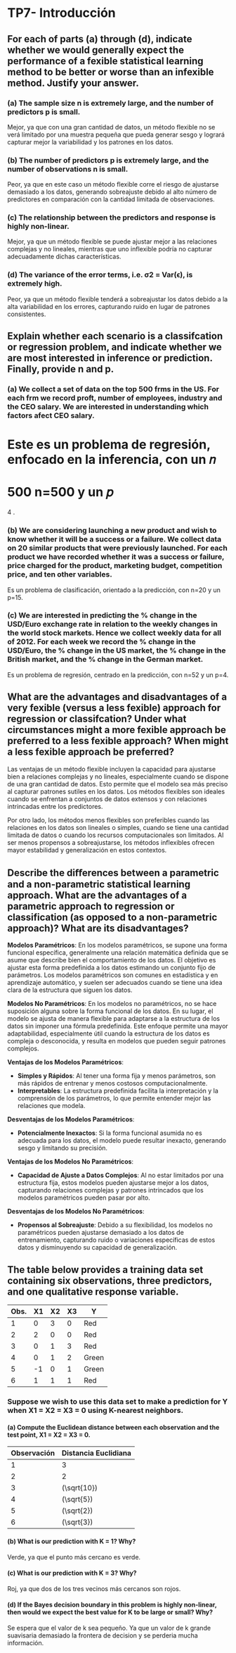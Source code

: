 # TP7- Introducción

## For each of parts (a) through (d), indicate whether we would generally expect the performance of a fexible statistical learning method to be better or worse than an infexible method. Justify your answer.
### (a) The sample size n is extremely large, and the number of predictors p is small.

Mejor, ya que con una gran cantidad de datos, un método flexible no se verá limitado por una muestra pequeña que pueda generar sesgo y logrará capturar mejor la variabilidad y los patrones en los datos.

### (b) The number of predictors p is extremely large, and the number of observations n is small.

Peor, ya que en este caso un método flexible corre el riesgo de ajustarse demasiado a los datos, generando sobreajuste debido al alto número de predictores en comparación con la cantidad limitada de observaciones.

### (c) The relationship between the predictors and response is highly non-linear.

Mejor, ya que un método flexible se puede ajustar mejor a las relaciones complejas y no lineales, mientras que uno inflexible podría no capturar adecuadamente dichas características.

### (d) The variance of the error terms, i.e. σ2 = Var(ϵ), is extremely high.

Peor, ya que un método flexible tenderá a sobreajustar los datos debido a la alta variabilidad en los errores, capturando ruido en lugar de patrones consistentes.

## Explain whether each scenario is a classifcation or regression problem, and indicate whether we are most interested in inference or prediction. Finally, provide n and p.
### (a) We collect a set of data on the top 500 frms in the US. For each frm we record proft, number of employees, industry and the CEO salary. We are interested in understanding which factors  afect CEO salary.

Este es un problema de regresión, enfocado en la inferencia, con un 
𝑛
=
500
n=500 y un 
𝑝
=
4
.

### (b) We are considering launching a new product and wish to know whether it will be a success or a failure. We collect data on 20  similar products that were previously launched. For each product we have recorded whether it was a success or failure, price charged for the product, marketing budget, competition price,  and ten other variables. 

Es un problema de clasificación, orientado a la predicción, con n=20 y un p=15.

### (c) We are interested in predicting the % change in the USD/Euro exchange rate in relation to the weekly changes in the world stock markets. Hence we collect weekly data for all of 2012. For each week we record the % change in the USD/Euro, the % change in the US market, the % change in the British market, and the % change in the German market.

Es un problema de regresión, centrado en la predicción, con n=52 y un p=4.

## What are the advantages and disadvantages of a very fexible (versus a less fexible) approach for regression or classifcation? Under what circumstances might a more fexible approach be preferred to a less fexible approach? When might a less fexible approach be preferred?

Las ventajas de un método flexible incluyen la capacidad para ajustarse bien a relaciones complejas y no lineales, especialmente cuando se dispone de una gran cantidad de datos. Esto permite que el modelo sea más preciso al capturar patrones sutiles en los datos. Los métodos flexibles son ideales cuando se enfrentan a conjuntos de datos extensos y con relaciones intrincadas entre los predictores.

Por otro lado, los métodos menos flexibles son preferibles cuando las relaciones en los datos son lineales o simples, cuando se tiene una cantidad limitada de datos o cuando los recursos computacionales son limitados. Al ser menos propensos a sobreajustarse, los métodos inflexibles ofrecen mayor estabilidad y generalización en estos contextos.
## Describe the diﬀerences between a parametric and a non-parametric statistical learning approach. What are the advantages of a parametric approach to regression or classification (as opposed to a non-parametric approach)? What are its disadvantages?

**Modelos Paramétricos**: En los modelos paramétricos, se supone una forma funcional específica, generalmente una relación matemática definida que se asume que describe bien el comportamiento de los datos. El objetivo es ajustar esta forma predefinida a los datos estimando un conjunto fijo de parámetros. Los modelos paramétricos son comunes en estadística y en aprendizaje automático, y suelen ser adecuados cuando se tiene una idea clara de la estructura que siguen los datos. 

**Modelos No Paramétricos**: En los modelos no paramétricos, no se hace suposición alguna sobre la forma funcional de los datos. En su lugar, el modelo se ajusta de manera flexible para adaptarse a la estructura de los datos sin imponer una fórmula predefinida. Este enfoque permite una mayor adaptabilidad, especialmente útil cuando la estructura de los datos es compleja o desconocida, y resulta en modelos que pueden seguir patrones complejos.

**Ventajas de los Modelos Paramétricos**:  
- **Simples y Rápidos**: Al tener una forma fija y menos parámetros, son más rápidos de entrenar y menos costosos computacionalmente.
- **Interpretables**: La estructura predefinida facilita la interpretación y la comprensión de los parámetros, lo que permite entender mejor las relaciones que modela.
  
**Desventajas de los Modelos Paramétricos**:  
- **Potencialmente Inexactos**: Si la forma funcional asumida no es adecuada para los datos, el modelo puede resultar inexacto, generando sesgo y limitando su precisión.

**Ventajas de los Modelos No Paramétricos**:  
- **Capacidad de Ajuste a Datos Complejos**: Al no estar limitados por una estructura fija, estos modelos pueden ajustarse mejor a los datos, capturando relaciones complejas y patrones intrincados que los modelos paramétricos pueden pasar por alto.
  
**Desventajas de los Modelos No Paramétricos**:  
- **Propensos al Sobreajuste**: Debido a su flexibilidad, los modelos no paramétricos pueden ajustarse demasiado a los datos de entrenamiento, capturando ruido o variaciones específicas de estos datos y disminuyendo su capacidad de generalización.

## The table below provides a training data set containing six observations, three predictors, and one qualitative response variable.

| Obs. | X1  | X2  | X3  |  Y   |
|------|----|----|----|-------|
|  1   |  0 |  3 |  0 |  Red  |
|  2   |  2 |  0 |  0 |  Red  |
|  3   |  0 |  1 |  3 |  Red  |
|  4   |  0 |  1 |  2 | Green |
|  5   | -1 |  0 |  1 | Green |
|  6   |  1 |  1 |  1 |  Red  |

### Suppose we wish to use this data set to make a prediction for Y when X1 = X2 = X3 = 0 using K-nearest neighbors.

#### (a) Compute the Euclidean distance between each observation and the test point, X1 = X2 = X3 = 0.

| **Observación** | **Distancia Euclidiana** |
|------------------|---------------------------|
| 1                | 3                         |
| 2                | 2                         |
| 3                | \(\sqrt{10}\)             |
| 4                | \(\sqrt{5}\)              |
| 5                | \(\sqrt{2}\)              |
| 6                | \(\sqrt{3}\)              |

#### (b) What is our prediction with K = 1? Why?

Verde, ya que el punto más cercano es verde.

#### (c) What is our prediction with K = 3? Why?

Roj, ya que dos de los tres vecinos más cercanos son rojos.

#### (d) If the Bayes decision boundary in this problem is highly non-linear, then would we expect the best value for K to be large or small? Why?

Se espera que el valor de k sea pequeño. Ya que un valor de k grande suavisaria demasiado la frontera de decision y se perderia mucha información.








